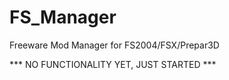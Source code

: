 # FS_Manager
Freeware Mod Manager for FS2004/FSX/Prepar3D

*** NO FUNCTIONALITY YET, JUST STARTED ***
